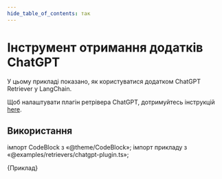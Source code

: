 ```yaml
---
hide_table_of_contents: так
---
```


# Інструмент отримання додатків ChatGPT

У цьому прикладі показано, як користуватися додатком ChatGPT Retriever у LangChain.

Щоб налаштувати плагін ретрівера ChatGPT, дотримуйтесь інструкцій [here](https://github.com/openai/chatgpt-retrieval-plugin).

## Використання

імпорт CodeBlock з «@theme/CodeBlock»; імпорт прикладу з «@examples/retrievers/chatgpt-plugin.ts»;

<CodeBlock language="typescript">{Приклад}</CodeBlock>

